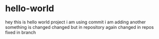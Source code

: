 # hello-world
hey this is hello world project
i am using commit
i am adding another
something is changed
changed but in repository
again changed in repos
fixed in branch